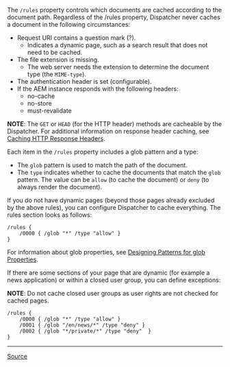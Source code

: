 The `/rules` property controls which documents are cached according to the document path. Regardless of the /rules property, Dispatcher never caches a document in the following circumstances:
- Request URI contains a question mark (?).
	* Indicates a dynamic page, such as a search result that does not need to be cached.
- The file extension is missing.
	* The web server needs the extension to determine the document type (the `MIME-type`).
- The authentication header is set (configurable).
- If the AEM instance responds with the following headers:
	* no-cache
	* no-store
	* must-revalidate

**NOTE**: The `GET` or `HEAD` (for the HTTP header) methods are cacheable by the Dispatcher. For additional information on response header caching, see [Caching HTTP Response Headers](https://experienceleague.adobe.com/docs/experience-manager-dispatcher/using/configuring/dispatcher-configuration.html?lang=en#caching-http-response-headers).

Each item in the `/rules` property includes a glob pattern and a type:
- The `glob` pattern is used to match the path of the document.
- The `type` indicates whether to cache the documents that match the `glob` pattern. The value can be `allow` (to cache the document) or `deny` (to always render the document).

If you do not have dynamic pages (beyond those pages already excluded by the above rules), you can configure Dispatcher to cache everything. The rules section looks as follows:

```
/rules {
	/0000 { /glob "*" /type "allow" }
}
```

For information about glob properties, see [Designing Patterns for glob Properties](https://experienceleague.adobe.com/docs/experience-manager-dispatcher/using/configuring/dispatcher-configuration.html?lang=en#designing-patterns-for-glob-properties).

If there are some sections of your page that are dynamic (for example a news application) or within a closed user group, you can define exceptions:

**NOTE**: Do not cache closed user groups as user rights are not checked for cached pages.

```
/rules {
	/0000 { /glob "*" /type "allow" }
	/0001 { /glob "/en/news/*" /type "deny" }
	/0002 { /glob "*/private/*" /type "deny"  }
}
```

---

[Source](https://experienceleague.adobe.com/docs/experience-manager-dispatcher/using/configuring/dispatcher-configuration.html?lang=en#specifying-the-documents-to-cache)
